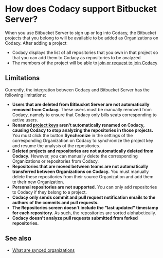# How does Codacy support Bitbucket Server?

When you use Bitbucket Server to sign up or log into Codacy, the Bitbucket projects that you belong to will be available to be added as Organizations on Codacy. After adding a project:

-   Codacy displays the list of all repositories that you own in that project so that you can add them to Codacy as repositories to be analyzed
-   The members of the project will be able to [join or request to join Codacy](../../organizations/managing-people.md#joining)

## Limitations

Currently, the integration between Codacy and Bitbucket Server has the following limitations:

-   **Users that are deleted from Bitbucket Server are not automatically removed from Codacy.** These users must be manually removed from Codacy, namely to ensure that Codacy only bills seats corresponding to active users.
-   **Renamed [project keys](https://confluence.atlassian.com/bitbucketserver/creating-projects-776639848.html) aren't automatically renamed on Codacy, causing Codacy to stop analyzing the repositories in those projects.** You must click the button **Synchronize** in the settings of the corresponding Organization on Codacy to synchronize the project key and resume the analysis of the repositories.
-   **Deleted projects and repositories are not automatically deleted from Codacy.** However, you can manually delete the corresponding Organizations or repositories from Codacy.
-   **Repositories that are moved between teams are not automatically transferred between Organizations on Codacy.** You must manually delete these repositories from their source Organization and add them to their new Organization.
-   **Personal repositories are not supported.** You can only add repositories to Codacy if they belong to a project.
-   **Codacy only sends commit and pull request notification emails to the authors of the commits and pull requests.**
-   **The Repositories screen doesn't include the "last updated" timestamp for each repository.** As such, the repositories are sorted alphabetically.
-   **Codacy doesn't analyze pull requests submitted from forked repositories.**

## See also

-   [What are synced organizations](../../organizations/what-are-synced-organizations.md)
